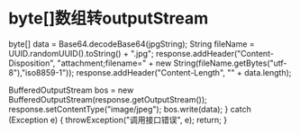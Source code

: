 # byte[]数组转outputStream
byte[] data = Base64.decodeBase64(jpgString);
String fileName = UUID.randomUUID().toString() + ".jpg";
response.addHeader("Content-Disposition", "attachment;filename=" +
new String(fileName.getBytes("utf-8"),"iso8859-1"));
response.addHeader("Content-Length", "" + data.length);

BufferedOutputStream bos = new BufferedOutputStream(response.getOutputStream());
response.setContentType("image/jpeg");
bos.write(data);
} catch (Exception e) {
throwException("调用接口错误", e);
return;
}